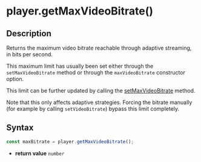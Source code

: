 # player.getMaxVideoBitrate()

## Description
Returns the maximum video bitrate reachable through adaptive streaming, in bits
per second.

This maximum limit has usually been set either through the `setMaxVideoBitrate`
method or through the `maxVideoBitrate` constructor option.

This limit can be further updated by calling the
[setMaxVideoBitrate](./setMaxVideoBitrate.md) method.

Note that this only affects adaptive strategies. Forcing the bitrate manually
(for example by calling `setVideoBitrate`) bypass this limit completely.

## Syntax

```js
const maxBitrate = player.getMaxVideoBitrate();
```

 - **return value** `number`
